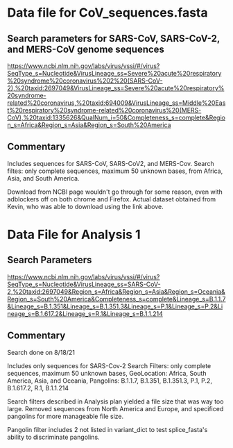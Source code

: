 # Data file for CoV_sequences.fasta

## Search parameters for SARS-CoV, SARS-CoV-2, and MERS-CoV genome sequences
https://www.ncbi.nlm.nih.gov/labs/virus/vssi/#/virus?SeqType_s=Nucleotide&VirusLineage_ss=Severe%20acute%20respiratory%20syndrome%20coronavirus%202%20(SARS-CoV-2),%20taxid:2697049&VirusLineage_ss=Severe%20acute%20respiratory%20syndrome-related%20coronavirus,%20taxid:694009&VirusLineage_ss=Middle%20East%20respiratory%20syndrome-related%20coronavirus%20(MERS-CoV),%20taxid:1335626&QualNum_i=50&Completeness_s=complete&Region_s=Africa&Region_s=Asia&Region_s=South%20America

## Commentary
Includes sequences for SARS-CoV, SARS-CoV2, and MERS-Cov.
Search filtes: only complete sequences, maximum 50 unknown bases, from Africa, Asia, and South America.

Download from NCBI page wouldn't go through for some reason, even with adblockers off on both chrome and Firefox. Actual dataset obtained from Kevin, who was able to download using the link above. 

# Data File for Analysis 1

## Search Parameters
https://www.ncbi.nlm.nih.gov/labs/virus/vssi/#/virus?SeqType_s=Nucleotide&VirusLineage_ss=SARS-CoV-2,%20taxid:2697049&Region_s=Africa&Region_s=Asia&Region_s=Oceania&Region_s=South%20America&Completeness_s=complete&Lineage_s=B.1.1.7&Lineage_s=B.1.351&Lineage_s=B.1.351.3&Lineage_s=P.1&Lineage_s=P.2&Lineage_s=B.1.617.2&Lineage_s=R.1&Lineage_s=B.1.1.214

## Commentary
Search done on 8/18/21

Includes only sequences for SARS-Cov-2
Search Filters: only complete sequences, maximum 50 unknown bases, 
GeoLocation: Africa, South America, Asia, and Oceania,
Pangolins: B.1.1.7, B.1.351, B.1.351.3, P.1, P.2, B.1.617.2, R.1, B.1.1.214

Search filters described in Analysis plan yielded a file size that was way too large. Removed sequences from North America and Europe, and specificed pangolins for more manageable file size. 

Pangolin filter includes 2 not listed in variant_dict to test splice_fasta's ability to discriminate pangolins.
